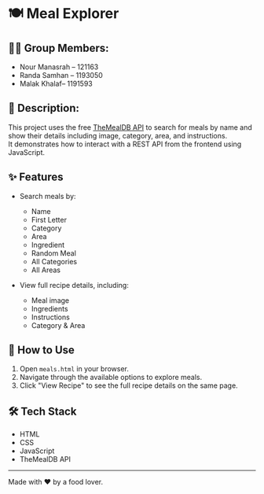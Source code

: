 # 🍽️ Meal Explorer

## 👩‍💻 Group Members:
- Nour Manasrah – 121163 
- Randa Samhan – 1193050
- Malak Khalaf– 1191593 

## 📌 Description:
This project uses the free [TheMealDB API](https://www.themealdb.com/api.php) to search for meals by name and show their details including image, category, area, and instructions.  
It demonstrates how to interact with a REST API from the frontend using JavaScript.

## ✨ Features

- Search meals by:
  - Name
  - First Letter
  - Category
  - Area
  - Ingredient
  - Random Meal
  - All Categories
  - All Areas

- View full recipe details, including:
  - Meal image
  - Ingredients
  - Instructions
  - Category & Area

## 🚀 How to Use

1. Open `meals.html` in your browser.
2. Navigate through the available options to explore meals.
3. Click "View Recipe" to see the full recipe details on the same page.

## 🛠️ Tech Stack

- HTML
- CSS
- JavaScript
- TheMealDB API

---

Made with ❤️ by a food lover.

